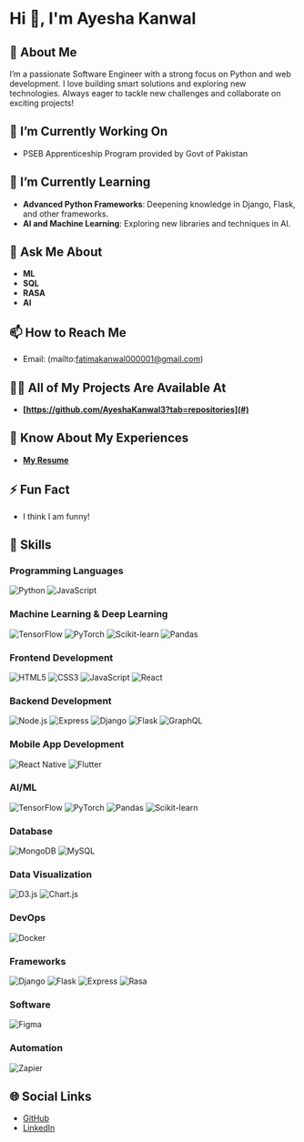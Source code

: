 # Hi 👋, I'm Ayesha Kanwal

## 🚀 About Me
I’m a passionate Software Engineer with a strong focus on Python and web development. I love building smart solutions and exploring new technologies. Always eager to tackle new challenges and collaborate on exciting projects!

## 🔭 I’m Currently Working On
- PSEB Apprenticeship Program provided by Govt of Pakistan

## 🌱 I’m Currently Learning
- **Advanced Python Frameworks**: Deepening knowledge in Django, Flask, and other frameworks.  
- **AI and Machine Learning**: Exploring new libraries and techniques in AI.

## 💬 Ask Me About
- **ML**  
- **SQL**  
- **RASA**
- **AI**

## 📫 How to Reach Me
- Email: (mailto:fatimakanwal000001@gmail.com)

## 👨‍💻 All of My Projects Are Available At
- **[https://github.com/AyeshaKanwal3?tab=repositories](#)**

## 📄 Know About My Experiences
- **[My Resume](#)**

## ⚡ Fun Fact
- I think I am funny!

## 💼 Skills

### Programming Languages
![Python](https://img.shields.io/badge/-Python-3776AB?logo=python&logoColor=white)
![JavaScript](https://img.shields.io/badge/-JavaScript-F7DF1E?logo=javascript&logoColor=black)

### Machine Learning & Deep Learning
![TensorFlow](https://img.shields.io/badge/-TensorFlow-FF6F00?logo=tensorflow&logoColor=white)
![PyTorch](https://img.shields.io/badge/-PyTorch-EE4C2C?logo=pytorch&logoColor=white)
![Scikit-learn](https://img.shields.io/badge/-Scikit%20Learn-F7931E?logo=scikit-learn&logoColor=white)
![Pandas](https://img.shields.io/badge/-Pandas-150458?logo=pandas&logoColor=white)

### Frontend Development
![HTML5](https://img.shields.io/badge/-HTML5-E34F26?logo=html5&logoColor=white)
![CSS3](https://img.shields.io/badge/-CSS3-1572B6?logo=css3&logoColor=white)
![JavaScript](https://img.shields.io/badge/-JavaScript-F7DF1E?logo=javascript&logoColor=black)
![React](https://img.shields.io/badge/-React-61DAFB?logo=react&logoColor=black)

### Backend Development
![Node.js](https://img.shields.io/badge/-Node.js-8CC84B?logo=node.js&logoColor=white)
![Express](https://img.shields.io/badge/-Express-000000?logo=express&logoColor=white)
![Django](https://img.shields.io/badge/-Django-092E20?logo=django&logoColor=white)
![Flask](https://img.shields.io/badge/-Flask-000000?logo=flask&logoColor=white)
![GraphQL](https://img.shields.io/badge/-GraphQL-E10098?logo=graphql&logoColor=white)

### Mobile App Development
![React Native](https://img.shields.io/badge/-React%20Native-61DAFB?logo=react&logoColor=white)
![Flutter](https://img.shields.io/badge/-Flutter-02569B?logo=flutter&logoColor=white)

### AI/ML
![TensorFlow](https://img.shields.io/badge/-TensorFlow-FF6F00?logo=tensorflow&logoColor=white)
![PyTorch](https://img.shields.io/badge/-PyTorch-EE4C2C?logo=pytorch&logoColor=white)
![Pandas](https://img.shields.io/badge/-Pandas-150458?logo=pandas&logoColor=white)
![Scikit-learn](https://img.shields.io/badge/-Scikit%20Learn-F7931E?logo=scikit-learn&logoColor=white)

### Database
![MongoDB](https://img.shields.io/badge/-MongoDB-47A248?logo=mongodb&logoColor=white)
![MySQL](https://img.shields.io/badge/-MySQL-4479A1?logo=mysql&logoColor=white)

### Data Visualization
![D3.js](https://img.shields.io/badge/-D3.js-F9A03C?logo=d3.js&logoColor=black)
![Chart.js](https://img.shields.io/badge/-Chart.js-F7A35C?logo=chart.js&logoColor=black)

### DevOps
![Docker](https://img.shields.io/badge/-Docker-2496ED?logo=docker&logoColor=white)

### Frameworks
![Django](https://img.shields.io/badge/-Django-092E20?logo=django&logoColor=white)
![Flask](https://img.shields.io/badge/-Flask-000000?logo=flask&logoColor=white)
![Express](https://img.shields.io/badge/-Express-000000?logo=express&logoColor=white)
![Rasa](https://avatars.githubusercontent.com/u/19658056?s=200&v=4)



### Software
![Figma](https://img.shields.io/badge/-Figma-F24E1E?logo=figma&logoColor=white)


### Automation
![Zapier](https://img.shields.io/badge/-Zapier-FD6D1F?logo=zapier&logoColor=white)

## 🌐 Social Links
- [GitHub](https://github.com/AyeshaKanwal3)   
- [LinkedIn](https://linkedin.com/in/ayesha-kanwal-)  

